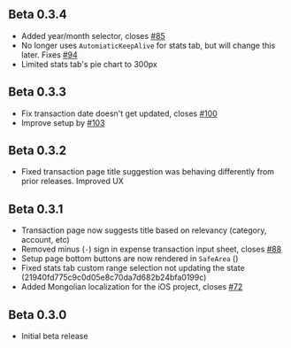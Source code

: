 ## Beta 0.3.4

- Added year/month selector, closes [#85](https://github.com/flow-mn/flow/issues/85)
- No longer uses `AutomiaticKeepAlive` for stats tab, but will change this later. Fixes [#94](https://github.com/flow-mn/flow/issues/94)
- Limited stats tab's pie chart to 300px

## Beta 0.3.3

- Fix transaction date doesn't get updated, closes [#100](https://github.com/flow-mn/flow/issues/100)
- Improve setup by [#103](https://github.com/flow-mn/flow/pull/103)

## Beta 0.3.2

- Fixed transaction page title suggestion was behaving differently from prior
  releases. Improved UX

## Beta 0.3.1

- Transaction page now suggests title based on relevancy (category, account, etc)
- Removed minus (`-`) sign in expense transaction input sheet, closes [#88](https://github.com/flow-mn/flow/issues/88)
- Setup page bottom buttons are now rendered in `SafeArea` ()
- Fixed stats tab custom range selection not updating the state (21940fd775c9c0d05e8c70da7d682b24bfa0199c)
- Added Mongolian localization for the iOS project, closes [#72](https://github.com/flow-mn/flow/issues/72)

## Beta 0.3.0

- Initial beta release